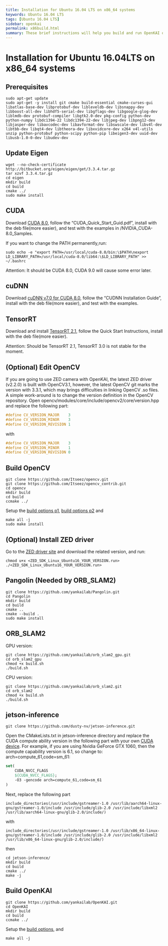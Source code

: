```yaml
---
title: Installation for Ubuntu 16.04 LTS on x86_64 systems
keywords: Ubuntu 16.04 LTS
tags: [Ubuntu 16.04 LTS]
sidebar: openkai
permalink: x86build.html
summary: These brief instructions will help you build and run OpenKAI on Ubuntu 16.04 LTS on x86_64 systems, tested on Ubuntu Desktop 16.04.3
---
```

# Installation for Ubuntu 16.04LTS on x86_64 systems

## Prerequisites

```shell
sudo apt-get update
sudo apt-get -y install git cmake build-essential cmake-curses-gui libatlas-base-dev libprotobuf-dev libleveldb-dev libsnappy-dev libboost-all-dev libhdf5-serial-dev libgflags-dev libgoogle-glog-dev liblmdb-dev protobuf-compiler libgtk2.0-dev pkg-config python-dev python-numpy libdc1394-22 libdc1394-22-dev libjpeg-dev libpng12-dev libjasper-dev libavcodec-dev libavformat-dev libswscale-dev libv4l-dev libtbb-dev libqt4-dev libtheora-dev libxvidcore-dev x264 v4l-utils unzip python-protobuf python-scipy python-pip libeigen3-dev uuid-dev libusb-1.0-0-dev libudev-dev
```

## Update Eigen

```shell
wget --no-check-certificate http://bitbucket.org/eigen/eigen/get/3.3.4.tar.gz
tar xzvf 3.3.4.tar.gz
cd eigen
mkdir build
cd build
cmake ../
sudo make install
```

## CUDA
Download [CUDA 8.0](https://developer.nvidia.com/cuda-toolkit-archive), follow the “CUDA_Quick_Start_Guid.pdf”, install with the deb file(more easier), and test with the examples in /NVIDIA_CUDA-8.0_Samples.

If you want to change the PATH permanently,run:

```shell
sudo echo -e "export PATH=/usr/local/cuda-8.0/bin:\$PATH\nexport LD_LIBRARY_PATH=/usr/local/cuda-8.0/lib64:\$LD_LIBRARY_PATH" >> ~/.bashrc
```
Attention: It should be CUDA 8.0, CUDA 9.0 will cause some error later.

## cuDNN
Download [cuDNN v7.0 for CUDA 8.0](https://developer.nvidia.com/cudnn), follow the “CUDNN Installation Guide”, install with the deb file(more easier), and test with the examples.

## TensorRT
Download and install [TensorRT 2.1](https://developer.nvidia.com/tensorrt), follow the Quick Start Instructions, install with the deb file(more easier). 

Attention: Should be TensorRT 2.1, TensorRT 3.0 is not stable for the moment.

## (Optional) Edit OpenCV
If you are going to use ZED camera with OpenKAI, the latest ZED driver (v2.2.0) is built with OpenCV3.1, however, the latest OpenCV git marks the version with 3.3.1, which may brings difficulties in linking OpenCV .so files. A simple work-around is to change the version definition in the OpenCV repository. Open opencv/modules/core/include/opencv2/core/version.hpp and replace the following part:

```cpp
#define CV_VERSION_MAJOR    3
#define CV_VERSION_MINOR    3
#define CV_VERSION_REVISION 1
```

with

```cpp
#define CV_VERSION_MAJOR    3
#define CV_VERSION_MINOR    1
#define CV_VERSION_REVISION 0
```

## Build OpenCV

```shell
git clone https://github.com/Itseez/opencv.git
git clone https://github.com/Itseez/opencv_contrib.git
cd opencv
mkdir build
cd build
ccmake ../
```
Setup the [build options p1](/images/OpenCV_ccmake_1.png), [build options p2](/images/OpenCV_ccmake_2.png) and

```shell
make all -j
sudo make install
```

## (Optional) Install ZED driver

Go to the [ZED driver site](https://www.stereolabs.com/developers/downloads/) and download the related version, and run:

```shell
chmod u+x <ZED_SDK_Linux_Ubuntu16_YOUR_VERSION.run>
./<ZED_SDK_Linux_Ubuntu16_YOUR_VERSION.run>
```

## Pangolin (Needed by ORB_SLAM2)

```shell
git clone https://github.com/yankailab/Pangolin.git
cd Pangolin
mkdir build
cd build
cmake ..
cmake --build .
sudo make install
```

## ORB_SLAM2

GPU version:
```shell
git clone https://github.com/yankailab/orb_slam2_gpu.git
cd orb_slam2_gpu
chmod +x build.sh
./build.sh
```

CPU version:
```shell
git clone https://github.com/yankailab/orb_slam2.git
cd orb_slam2
chmod +x build.sh
./build.sh
```

## jetson-inference
```shell
git clone https://github.com/dusty-nv/jetson-inference.git
```

Open the CMakeLists.txt in jetson-inference directory and replace the CUDA compute ability version in the following part with your own [CUDA device](https://en.wikipedia.org/wiki/CUDA#GPUs_supported). For example, if you are using Nvidia GeForce GTX 1060, then the compute capability version is 6.1, so change to: arch=compute_61,code=sm_61: 

```cmake
set(
	CUDA_NVCC_FLAGS
	${CUDA_NVCC_FLAGS}; 
    -O3 -gencode arch=compute_61,code=sm_61
)
```

Next, replace the following part

```shell
include_directories(/usr/include/gstreamer-1.0 /usr/lib/aarch64-linux-gnu/gstreamer-1.0/include /usr/include/glib-2.0 /usr/include/libxml2 /usr/lib/aarch64-linux-gnu/glib-2.0/include/)
```

with

```shell
include_directories(/usr/include/gstreamer-1.0 /usr/lib/x86_64-linux-gnu/gstreamer-1.0/include /usr/include/glib-2.0 /usr/include/libxml2 /usr/lib/x86_64-linux-gnu/glib-2.0/include/)
```

then

```shell
cd jetson-inference/
mkdir build
cd build
cmake ../
make -j
```

## Build OpenKAI

```shell
git clone https://github.com/yankailab/OpenKAI.git
cd OpenKAI
mkdir build
cd build
ccmake ../
```
Setup the [build options](/images/OpenKAI_ccmake.png), and

```shell
make all -j
```
